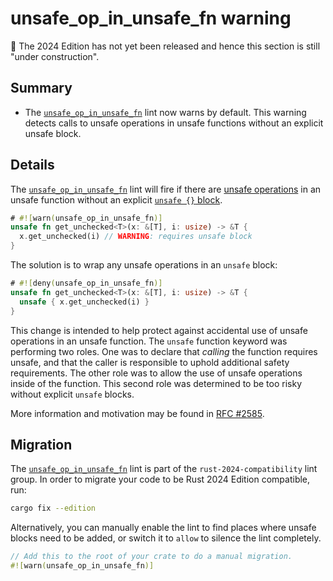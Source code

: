 # unsafe_op_in_unsafe_fn warning

🚧 The 2024 Edition has not yet been released and hence this section is still "under construction".

## Summary

- The [`unsafe_op_in_unsafe_fn`] lint now warns by default.
  This warning detects calls to unsafe operations in unsafe functions without an explicit unsafe block.

[`unsafe_op_in_unsafe_fn`]: ../../rustc/lints/listing/allowed-by-default.html#unsafe-op-in-unsafe-fn

## Details

The [`unsafe_op_in_unsafe_fn`] lint will fire if there are [unsafe operations] in an unsafe function without an explicit [`unsafe {}` block][unsafe-block].

```rust
# #![warn(unsafe_op_in_unsafe_fn)]
unsafe fn get_unchecked<T>(x: &[T], i: usize) -> &T {
  x.get_unchecked(i) // WARNING: requires unsafe block
}
```

The solution is to wrap any unsafe operations in an `unsafe` block:

```rust
# #![deny(unsafe_op_in_unsafe_fn)]
unsafe fn get_unchecked<T>(x: &[T], i: usize) -> &T {
  unsafe { x.get_unchecked(i) }
}
```

This change is intended to help protect against accidental use of unsafe operations in an unsafe function.
The `unsafe` function keyword was performing two roles.
One was to declare that *calling* the function requires unsafe, and that the caller is responsible to uphold additional safety requirements.
The other role was to allow the use of unsafe operations inside of the function.
This second role was determined to be too risky without explicit `unsafe` blocks.

More information and motivation may be found in [RFC #2585].

[unsafe operations]: ../../reference/unsafety.html
[unsafe-block]: ../../reference/expressions/block-expr.html#unsafe-blocks
[RFC #2585]: https://rust-lang.github.io/rfcs/2585-unsafe-block-in-unsafe-fn.html

## Migration

The [`unsafe_op_in_unsafe_fn`] lint is part of the `rust-2024-compatibility` lint group.
In order to migrate your code to be Rust 2024 Edition compatible, run:

```sh
cargo fix --edition
```

Alternatively, you can manually enable the lint to find places where unsafe blocks need to be added, or switch it to `allow` to silence the lint completely.

```rust
// Add this to the root of your crate to do a manual migration.
#![warn(unsafe_op_in_unsafe_fn)]
```
